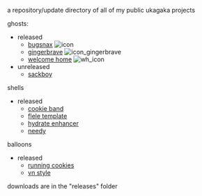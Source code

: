 a repository/update directory of all of my public ukagaka projects

ghosts:
 - released
   - [bugsnax](https://ukagakadreamteam.com/wiki/ghost/bugsnax) ![icon](https://github.com/singlefl4me/singlefl4me/assets/111165084/228541a2-b660-43bc-89ea-690e5205edd6)
   - [gingerbrave](https://ukagakadreamteam.com/wiki/ghost/gingerbrave) ![icon_gingerbrave](https://github.com/singlefl4me/singlefl4me/assets/111165084/569c0c53-e9c1-4e94-85c3-e9c42214edb5)
   - [welcome home](https://ukagakadreamteam.com/wiki/ghost/welcome_home) ![wh_icon](https://github.com/singlefl4me/singlefl4me/assets/111165084/741d2af7-b662-4426-b2e7-2b44909094c7)
 - unreleased
   - [sackboy](https://ukagakadreamteam.com/wiki/event/ghost_jam_2022#submissions)

shells
   - released
     - [cookie band](https://ukagakadreamteam.com/wiki/shell/flux/cookie_band)
     - [flele template](https://ukagakadreamteam.com/wiki/shell/flele/flele_template)
     - [hydrate enhancer](https://ukagakadreamteam.com/wiki/shell/hydrate/hydrate_enhancer)
     - [needy](https://ukagakadreamteam.com/wiki/shell/needle/needy)

balloons
   - released
     - [running cookies](https://ukagakadreamteam.com/wiki/balloon/running_cookies)
     - [vn style](https://ukagakadreamteam.com/wiki/balloon/vn_style)

downloads are in the "releases" folder
